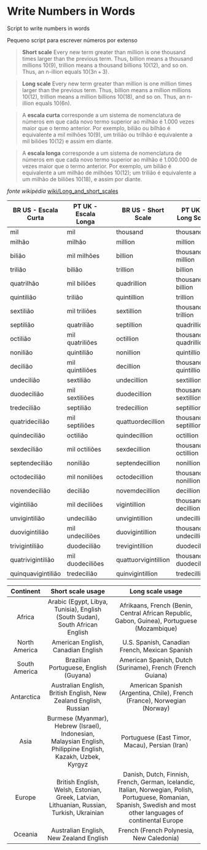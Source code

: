 # Write Numbers in Words
Script to write numbers in words

Pequeno script para escrever números por extenso


> **Short scale**
> Every new term greater than million is one thousand times larger than the previous term. 
> Thus, billion means a thousand millions 10(9), trillion means a thousand billions 10(12), and so on. 
> Thus, an n-illion equals 10(3n + 3).

> **Long scale**
> Every new term greater than million is one million times larger than the previous term. 
> Thus, billion means a million millions 10(12), trillion means a million billions 10(18), and so on. 
> Thus, an n-illion equals 10(6n). 


> A **escala curta** corresponde a um sistema de nomenclatura de números em que cada novo termo superior ao milhão é 1.000 vezes maior que o termo anterior. 
> Por exemplo, bilião ou bilhão é equivalente a mil milhões 10(9), um trilião ou trilhão é equivalente a mil biliões 10(12) e assim em diante.

> A **escala longa** corresponde a um sistema de nomenclatura de números em que cada novo termo superior ao milhão é 1.000.000 de vezes maior que o termo anterior. 
> Por exemplo, um bilião é equivalente a um milhão de milhões 10(12); um trilião é equivalente a um milhão de biliões 10(18), e assim por diante.



*fonte wikipédia* [wiki/Long_and_short_scales](https://en.wikipedia.org/wiki/Long_and_short_scales)


| BR US - Escala Curta | PT UK - Escala Longa |   | BR US - Short Scale  | PT UK - Long Scale    |
|----------------------|----------------------|---|----------------------|-----------------------|
| mil                  | mil                  |   | thousand             | thousand              |
| milhão               | milhão               |   | million              | million               |
| bilião               | mil milhões          |   | billion              | thousand million      |
| trilião              | bilião               |   | trillion             | billion               |
| quatrilhão           | mil biliões          |   | quadrillion          | thousand billion      |
| quintilião           | trilião              |   | quintillion          | trillion              |
| sextilião            | mil triliões         |   | sextillion           | thousand trillion     |
| septilião            | quatrilião           |   | septillion           | quadrillion           |
| octilião             | mil quatriliões      |   | octillion            | thousand quadrillion  |
| nonilião             | quintilião           |   | nonillion            | quintillion           |
| decilião             | mil quintiliões      |   | decillion            | thousand quintillion  |
| undecilião           | sextilião            |   | undecillion          | sextillion            |
| duodecilião          | mil sextiliões       |   | duodecillion         | thousand sextillion   |
| tredecilião          | septilião            |   | tredecillion         | septillion            |
| quatridecilião       | mil septiliões       |   | quattuordecillion    | thousand septillion   |
| quindecilião         | octilião             |   | quindecillion        | octillion             |
| sexdecilião          | mil octiliões        |   | sexdecillion         | thousand octillion    |
| septendecilião       | nonilião             |   | septendecillion      | nonillion             |
| octodecilião         | mil noniliões        |   | octodecillion        | thousand nonillion    |
| novendecilião        | decilião             |   | novemdecillion       | decillion             |
| vigintilião          | mil deciliões        |   | vigintillion         | thousand decillion    |
| unvigintilião        | undecilião           |   | unvigintillion       | undecillion           |
| duovigintilião       | mil undeciliões      |   | duovigintillion      | thousand undecillion  |
| trivigintilião       | duodecilião          |   | trevigintillion      | duodecillion          |
| quatrivigintilião    | mil duodeciliões     |   | quattuorvigintillion | thousand duodecillion |
| quinquavigintilião   | tredecilião          |   | quinvigintillion     | tredecillion          |

|   Continent   |                                               Short scale usage                                              |                                                                           Long scale usage                                                                           |
|:-------------:|:------------------------------------------------------------------------------------------------------------:|:--------------------------------------------------------------------------------------------------------------------------------------------------------------------:|
| Africa        | Arabic (Egypt, Libya, Tunisia), English (South Sudan), South African English                                 | Afrikaans, French (Benin, Central African Republic, Gabon, Guinea), Portuguese (Mozambique)                                                                          |
| North America | American English, Canadian English                                                                           | U.S. Spanish, Canadian French, Mexican Spanish                                                                                                                       |
| South America | Brazilian Portuguese, English (Guyana)                                                                       | American Spanish, Dutch (Suriname), French (French Guiana)                                                                                                           |
| Antarctica    | Australian English, British English, New Zealand English, Russian                                            | American Spanish (Argentina, Chile), French (France), Norwegian (Norway)                                                                                             |
| Asia          | Burmese (Myanmar), Hebrew (Israel), Indonesian, Malaysian English, Philippine English, Kazakh, Uzbek, Kyrgyz | Portuguese (East Timor, Macau), Persian (Iran)                                                                                                                       |
| Europe        | British English, Welsh, Estonian, Greek, Latvian, Lithuanian, Russian, Turkish, Ukrainian                    | Danish, Dutch, Finnish, French, German, Icelandic, Italian, Norwegian, Polish, Portuguese, Romanian, Spanish, Swedish and most other languages of continental Europe |
| Oceania       | Australian English, New Zealand English                                                                      | French (French Polynesia, New Caledonia)                                                                                                                             |
